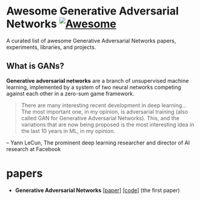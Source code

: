 # Awesome Generative Adversarial Networks  [![Awesome](https://cdn.rawgit.com/sindresorhus/awesome/d7305f38d29fed78fa85652e3a63e154dd8e8829/media/badge.svg)](https://github.com/jtoy/awesome)

A curated list of awesome Generative Adversarial Networks papers, experiments, libraries, and projects.

## What is GANs?

**Generative adversarial networks** are a branch of unsupervised machine learning, implemented by a system of two neural networks competing against each other in a zero-sum game framework.



> There are many interesting recent development in deep learning... The most important one, in my opinion, is adversarial training (also called GAN for Generative Adversarial Networks). This, and the variations that are now being proposed is the most interesting idea in the last 10 years in ML, in my opinion.

– Yann LeCun, The prominent deep learning researcher and director of AI research at Facebook

# papers

- **Generative Adversarial Networks** [[paper]](https://arxiv.org/abs/1406.2661) [[code]](https://github.com/goodfeli/adversarial) (the first paper)